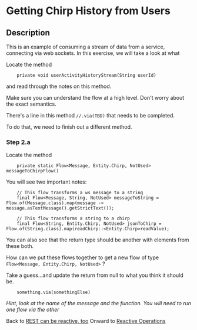# Getting Chirp History from Users

## Description
This is an example of consuming a stream of data from a service, connecting via 
web sockets. In this exercise, we will take a look at what

Locate the method 

        private void userActivityHistoryStream(String userId)

and read through the notes on this method. 

Make sure you can understand the flow at a high level. Don't worry about the exact semantics. 

There's a line in this method `//.via(TBD)` that needs to be completed. 

To do that, we need to finish out a different method. 

### Step 2.a

Locate the method 

        private static Flow<Message, Entity.Chirp, NotUsed> messageToChirpFlow()

You will see two important notes:

        // This flow transforms a ws message to a string
        final Flow<Message, String, NotUsed> messageToString = Flow.of(Message.class).map(message -> message.asTextMessage().getStrictText());

        // This flow transforms a string to a chirp
        final Flow<String, Entity.Chirp, NotUsed> jsonToChirp = Flow.of(String.class).map(readChirp::<Entity.Chirp>readValue);

You can also see that the return type should be another with elements from these both.

How can we put these flows together to get a new flow of type `Flow<Message, Entity.Chirp, NotUsed>` ?

Take a guess...and update the return from null to what you think it should be.

        something.via(somethingElse)

*Hint, look at the name of the message and the function. You will need to run one flow via the other*

Back to [REST can be reactive, too](ReactiveREST.md) 
Onward to [Reactive Operations](ReactiveTransformation.md)
